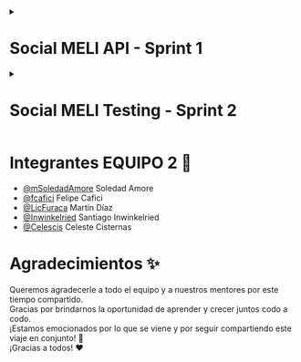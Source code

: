 <details>  
<summary> <h1> Social MELI API - Sprint 1 </h1></summary>  

Mercado Libre planea lanzar "SocialMeli" el próximo año, una herramienta que mejorará la conexión entre compradores y  
vendedores. La versión Beta permitirá a los usuarios seguir a sus vendedores favoritos y mantenerse actualizados sobre  
sus novedades.

## Definiciones de equipo

- Si un usuario tiene publicaciones, se considera un vendedor.
- Los vendedores pueden seguir a otros vendedores.
- Si un vendedor elimina todas sus publicaciones, sigue siendo vendedor.
- Los post_id no pueden repetirse.
- Todos los datos del payload son obligatorios.
- Los descuentos se gestionan por publicación, no por producto.
- El product_id puede repetirse.
- La función de seguimiento almacena el objeto user y el objeto userToFollow (ambos de tipo User)
- Cada publicación debe contener un único producto.
- Cuando se debe responder alguna lista y la misma esta vacia, decidimos no devolver un mensaje de error.
- Las ramas de características deben basarse en la rama develop y seguir la estructura us/`{número-user-story}`-  
  `{breve-descripción}`. Por ejemplo: `us/1-follow-user`.
- Contenido de la carpeta resources:
  - [Postman](https://github.com/LicFuraca/be_java_hisp_w27_g02/blob/main/socialMeli2/src/main/resources/API-Documentation.Postman.json)
  - [Requerimientos](https://github.com/LicFuraca/be_java_hisp_w27_g02/blob/main/socialMeli2/src/main/resources/requerimientos.pdf)
  - [UML - Diagrama de Clases](https://github.com/LicFuraca/be_java_hisp_w27_g02/blob/main/socialMeli2/src/main/resources/diagrama.png)

### Aclaracion de equipo:

Todos los PR (Pull Requests) fueron revisados en vivo por el equipo, y las correcciones se realizaron en el momento.  
Esto asegura que cada detalle fue discutido y abordado de manera colaborativa.

## Endpoints

<details>  
<summary> <code>US 0001:</code> Poder realizar la acción de “Follow” (seguir) a un determinado vendedor. </summary>  

```java  
1.POST /users/{userId}/follow/{userIdToFollow}.   
```  

| Parameter        | Type  | Description                               |  
|:-----------------|:------|:------------------------------------------|  
| `userId`         | `int` | Número que identifica al usuario actual   |  
| `userIdToFollow` | `int` | Número que identifica al usuario a seguir |  

| Response | **Status Code 200(OK):** |  
|----------|--------------------------|  

```json  
{
  "user_id": 3,
  "followed_user_id": 1
}  
```  

| Response | **Status Code 400 (Bad Request):** |  
|----------|------------------------------------|  

```json  
{
  "message": "User 5 is not a seller",
  "status_code": "BAD_REQUEST"
}  
```  

```json  
{
  "message": "User 1 can't follow himself",
  "status_code": "BAD_REQUEST"
}  
```  

```json  
{
  "message": "User 3 already follows user 1",
  "status_code": "BAD_REQUEST"
}  
```  

| Response | **Status Code 404 (Not Found):** |  
|----------|----------------------------------|  

```json  
{
  "message": "User 15 not found",
  "status_code": "NOT_FOUND"
}  
```  

### Responsables

- [@LicFuraca](https://www.github.com/LicFuraca) Martín Díaz
- [@fcafici](https://www.github.com/fcafici) Felipe Cafici

</details>  

<details>  
<summary> <code>US 0002:</code> Obtener el resultado de la cantidad de usuarios que siguen a un determinado vendedor. </summary>  

```java  
2.GET /users/{userId}/followers/count  
```  

| Parameter | Type  | Description                          |  
|:----------|:------|:-------------------------------------|  
| `userId`  | `int` | Número que identifica a cada usuario |  

| Response | **Status Code 200(OK):** |  
|----------|--------------------------|  

```json  
{
  "user_id": 234,
  "user_name": "vendedor1",
  "followers_count": 35
}  
```  

| Response | **Status Code 404 (Not Found):** |  
|----------|----------------------------------|  

```json  
{
  "message": "User 99 not found",
  "status_code": "NOT_FOUND"
}  
```  

| Response | **Status Code 400 (Bad Request):** |  
|----------|------------------------------------|  

```json  
{
  "message": "User 4 is not a seller",
  "status_code": "BAD_REQUEST"
}

```  

### Responsables

- [@Inwinkelried](https://www.github.com/Inwinkelried) Santiago Inwinkelried

</details>  

<details>  
<summary> <code>US 0003:</code> Obtener un listado de todos los usuarios que siguen a un determinado vendedor (¿Quién me sigue?). </summary>  

```java  
3.GET /users/{userId}/followers/list  
```  

| Parameter | Type  | Description                          |  
|:----------|:------|:-------------------------------------|  
| `userId`  | `int` | Número que identifica a cada usuario |  

| Response | **Status Code 200(OK):** |  
|----------|--------------------------|  

```json  
{
  "user_id": 234,
  "user_name": "vendedor1",
  "followers": [
    {
      "user_id": 4698,
      "user_name": "usuario1"
    },
    {
      "user_id": 1536,
      "user_name": "usuario2"
    },
    {
      "user_id": 2236,
      "user_name": "usuario3"
    }
  ]
}  
```  

| Response | **Status Code 404 (Not Found):** |  
|----------|----------------------------------|  

```json  
{
  "message": "User 99 not found",
  "status_code": "NOT_FOUND"
}

```  

| Response | **Status Code 400 (Bad Request):** |  
|----------|------------------------------------|  

```json  
{
  "message": "User 4 is not a seller",
  "status_code": "BAD_REQUEST"
}

```  

### Responsables

- [@mSoledadAmore](https://www.github.com/mSoledadAmore) Soledad Amore

</details>  

<details>  
<summary> <code>US 0004:</code> Obtener  un listado de todos los vendedores a los cuales sigue un determinado usuario (¿A quién sigo?). </summary>  

```java  
4.GET /users/{userId}/followed/list  
```  

| Parameter | Type  | Description                          |  
|:----------|:------|:-------------------------------------|  
| `userId`  | `int` | Número que identifica a cada usuario |  

| Response | **Status Code 200(OK):** |  
|----------|--------------------------|  

```json  
{
  "user_id": 4698,
  "user_name": "usuario1",
  "followed": [
    {
      "user_id": 234,
      "user_name": "vendedor1"
    },
    {
      "user_id": 6932,
      "user_name": "vendedor2"
    },
    {
      "user_id": 6631,
      "user_name": "vendedor3"
    }
  ]
}  
```  

| Response | **Status Code 404 (Not Found):** |  
|----------|----------------------------------|  

```json  
{
  "message": "User 99 not found",
  "status_code": "NOT_FOUND"
}

```  

### Responsables

- [@LicFuraca](https://www.github.com/LicFuraca) Martín Díaz

</details>  

<details>  
<summary> <code>US 0005:</code> Dar de alta una nueva publicación. </summary>  

```java  
5.POST /products/post  
```  

| Parameter      | Type        | Description                                                                                                              |  
|----------------|-------------|--------------------------------------------------------------------------------------------------------------------------|  
| `user_id`      | `int`       | Número que identifica a cada usuario                                                                                     |  
| `date`         | `LocalDate` | Fecha de la publicación en formato dd-MM-yyyy                                                                            |  
| `product_id`   | `int`       | Número identificatorio de un producto asociado a una publicación                                                         |  
| `product_name` | `String`    | Cadena de caracteres que representa el nombre de un producto                                                             |  
| `type`         | `String`    | Cadena de caracteres que representa el tipo de un producto                                                               |  
| `brand`        | `String`    | Cadena de caracteres que representa la marca de un producto                                                              |  
| `color`        | `String`    | Cadena de caracteres que representa el color de un producto                                                              |  
| `notes`        | `String`    | Cadena de caracteres para colocar notas u observaciones de un producto                                                   |  
| `category`     | `int`       | Identificador que sirve para conocer la categoría a la que pertenece un producto. Por ejemplo: 100: Sillas, 58: Teclados |  
| `price`        | `double`    | Precio del producto                                                                                                      |  

| Response | **Status Code 200(OK):** |  
|----------|--------------------------|  

```json  
{
  "user_id": 1,
  "date": "29-04-2021",
  "category": 100,
  "price": 1500.5,
  "product": {
    "type": "Gamer",
    "brand": "Racer",
    "color": "Red & Black",
    "notes": "Special Edition",
    "product_id": 1,
    "product_name": "Silla Gamer"
  }
}

```  

| Response | **Status Code 400 (Bad Request):** |  
|----------|------------------------------------|  

```json  
{
  "message": "Product cannot be empty",
  "status_code": "BAD_REQUEST"
}  
```  

```json  
{
  "message": "Invalid user ID",
  "status_code": "BAD_REQUEST"
}  
```  

```json  
{
  "message": "Invalid category",
  "status_code": "BAD_REQUEST"
}  
```  

| Response | **Status Code 404 (Not Found):** |  
|----------|----------------------------------|  

```json  
{
  "message": "User 99 not found",
  "status_code": "NOT_FOUND"
}

```  

### Responsables

- [@Celescis](https://www.github.com/Celescis) Celeste Cisternas
- [@Inwinkelried](https://www.github.com/Inwinkelried) Santiago Inwinkelried
- [@mSoledadAmore](https://www.github.com/mSoledadAmore) Soledad Amore

</details>  

<details>  
<summary> <code>US 0006:</code> Obtener un listado de las publicaciones realizadas por los vendedores que un usuario sigue en las últimas dos semanas (para esto tener en cuenta ordenamiento por fecha, publicaciones más recientes primero). </summary>  

```java  
6.GET /products/followed/{userId}/list  
```  

| Parameter | Type  | Description                          |  
|:----------|:------|:-------------------------------------|  
| `userId`  | `int` | Número que identifica a cada usuario |  

| Response | **Status Code 200(OK):** |  
|----------|--------------------------|  

```json  
{
  "user_id": 4698,
  "posts": [
    {
      "user_id": 123,
      "post_id": 32,
      "date": "01-05-2021",
      "product": {
        "product_id": 62,
        "product_name": "Headset RGB Inalámbrico",
        "type": "Gamer",
        "brand": "Razer",
        "color": "Green with RGB",
        "notes": "Sin Batería"
      },
      "category": 120,
      "price": 2800.69
    },
    {
      "user_id": 234,
      "post_id": 18,
      "date": "29-04-2021",
      "product": {
        "product_id": 1,
        "productName": "Silla Gamer",
        "type": "Gamer",
        "brand": "Racer",
        "color": "Red & Black",
        "notes": "Special Edition"
      },
      "category": 100,
      "price": 15000.50
    }
  ]
}  
```  

| Response | **Status Code 404 (Not Found):** |  
|----------|----------------------------------|  

```json  
{
  "message": "User 99 not found",
  "status_code": "NOT_FOUND"
}  
```  

### Responsables

- [@fcafici](https://www.github.com/fcafici) Felipe Cafici

</details>  

<details>  
<summary> <code>US 0007:</code> Poder realizar la acción de “Unfollow” (dejar de seguir) a un determinado vendedor. </summary>  

```java  
7.POST /users/{userId}/unfollow/{userIdToUnfollow}  
```  

| Parameter          | Type  | Description                                        |  
|--------------------|-------|----------------------------------------------------|  
| `userId`           | `int` | Número que identifica al usuario actual            |  
| `userIdToUnfollow` | `int` | Número que identifica al usuario a dejar de seguir |  

| Response | **Status Code 200(OK):** |  
|----------|--------------------------|  

```json  
{
  "user_id": 1,
  "followed_user_id": 3
}  
```  

| Response | **Status Code 404(Not Found):** |  
|----------|---------------------------------|  

```json  
{
  "message": "User 5 does not follow user 1",
  "status_code": "NOT_FOUND"
}  
```  

```json  
{
  "message": "User 99 not found",
  "status_code": "NOT_FOUND"
}  
```  

### Responsables

- [@Celescis](https://www.github.com/Celescis) Celeste Cisternas

</details>  

<details>  
<summary> <code>US 0008:</code> Ordenamiento alfabético ascendente y descendente. </summary>  

```java  
8.GET /users/{UserID}/followers/list?order=name_asc  
       /users/{UserID}/followers/list?order=name_desc       /users/{UserID}/followed/list?order=name_asc       /users/{UserID}/followed/list?order=name_desc  
```  

| Parameter   | Type     | Description            |  
|-------------|----------|------------------------|  
| `name_asc`  | `String` | Alfabético ascendente  |  
| `name_desc` | `String` | Alfabético descendente |  

| Response Followed | **Status Code 200(OK):** |  
|-------------------|--------------------------|  

```json  
{
  "followed": [
    {
      "user_id": 9,
      "user_name": "Andres"
    },
    {
      "user_id": 5,
      "user_name": "Hernan"
    },
    {
      "user_id": 3,
      "user_name": "Jose"
    },
    {
      "user_id": 7,
      "user_name": "Lucas"
    }
  ],
  "user_id": 2,
  "user_name": "Juan"
}  
```  

| Response Follower | **Status Code 200(OK):** |  
|-------------------|--------------------------|  

```json  
{
  "followers": [
    {
      "user_id": 5,
      "user_name": "Hernan"
    },
    {
      "user_id": 3,
      "user_name": "Jose"
    },
    {
      "user_id": 11,
      "user_name": "Luis"
    },
    {
      "user_id": 4,
      "user_name": "Oscar"
    }
  ],
  "user_id": 2,
  "user_name": "Juan"
}

```  

| Response | **Status Code 404 (Not Found):** |  
|----------|----------------------------------|  

```json  
{
  "message": "User 99 not found",
  "status_code": "NOT_FOUND"
}

```  

| Response | **Status Code 400 (Bad Request):** |  
|----------|------------------------------------|  

```json  
{
  "message": "Cannot order by cualquier_verdura",
  "status_code": "BAD_REQUEST"
}  
```  

### Responsables

- [@Inwinkelried](https://www.github.com/Inwinkelried) Santiago Inwinkelried

</details>  

<details>  
<summary> <code>US 0009:</code> Ordenamiento por fecha ascendente y descendente. </summary>  

```java  
9.GET /products/followed/{userId}/list?order=date_asc  
       /products/followed/{userId}/list?order=date_desc  
```  

| Parameter   | Type     | Description                                    |  
|-------------|----------|------------------------------------------------|  
| `date_asc`  | `String` | Fecha ascendente (de más antigua a más nueva)  |  
| `date_desc` | `String` | Fecha descendente (de más nueva a más antigua) |  

| Response Followed | **Status Code 200(OK):** |  
|-------------------|--------------------------|  

```json  
{
  "posts": [
    {
      "date": "25-09-2024",
      "product": {
        "type": "Gamer",
        "brand": "Racer",
        "color": "Red & Black",
        "notes": "Special Edition",
        "product_id": 1,
        "product_name": "Silla Gamer"
      },
      "category": 0,
      "price": 1500.5,
      "user_id": 1,
      "post_id": 1
    },
    {
      "date": "29-09-2024",
      "product": {
        "type": "Gamer",
        "brand": "Racer",
        "color": "Red & Black",
        "notes": "Special Edition",
        "product_id": 1,
        "product_name": "Silla Gamer"
      },
      "category": 0,
      "price": 1500.5,
      "user_id": 2,
      "post_id": 2
    },
    {
      "date": "29-09-2024",
      "product": {
        "type": "Gamer",
        "brand": "Racer",
        "color": "Red & Black",
        "notes": "Special Edition",
        "product_id": 1,
        "product_name": "Silla Gamer"
      },
      "category": 0,
      "price": 1500.5,
      "user_id": 1,
      "post_id": 4
    }
  ],
  "user_id": 3
}

```  

| Response | **Status Code 404 (Not Found):** |  
|----------|----------------------------------|  

```json  
{
  "message": "User 99 not found",
  "status_code": "NOT_FOUND"
}

```  

| Response | **Status Code 400 (Bad Request):** |  
|----------|------------------------------------|  

```json  
{
  "message": "Cannot order by cualquier_verdura_v2",
  "status_code": "BAD_REQUEST"
}  
```  

### Responsables

- [@mSoledadAmore](https://www.github.com/mSoledadAmore) Soledad Amore

</details>  

<details>  
<summary> <code>US 0010:</code> Llevar a cabo la publicación de un nuevo producto en promoción. </summary>  

```java  
10.POST /products/promo-post  
```  

| Parameter      | Type        | Description                                                                                                              |  
|----------------|-------------|--------------------------------------------------------------------------------------------------------------------------|  
| `user_id`      | `int`       | Número que identifica a cada usuario                                                                                     |  
| `date`         | `LocalDate` | Fecha de la publicación en formato dd-MM-yyyy                                                                            |  
| `product_id`   | `int`       | Número identificatorio de un producto asociado a una publicación                                                         |  
| `product_name` | `String`    | Cadena de caracteres que representa el nombre de un producto                                                             |  
| `type`         | `String`    | Cadena de caracteres que representa el tipo de un producto                                                               |  
| `brand`        | `String`    | Cadena de caracteres que representa la marca de un producto                                                              |  
| `color`        | `String`    | Cadena de caracteres que representa el color de un producto                                                              |  
| `notes`        | `String`    | Cadena de caracteres para colocar notas u observaciones de un producto                                                   |  
| `category`     | `int`       | Identificador que sirve para conocer la categoría a la que pertenece un producto. Por ejemplo: 100: Sillas, 58: Teclados |  
| `price`        | `double`    | Precio del producto                                                                                                      |  
| `has_promo`    | `boolean`   | Campo true o false para determinar si un producto está en promoción o no                                                 |  
| `discount`     | `double`    | En caso de que un producto estuviese en promoción, establece el monto de descuento.                                      |  

| Response | **Status Code 200(OK):** |  
|----------|--------------------------|  

```json  
{
  "user_id": 234,
  "date": "29-04-2021",
  "product": {
    "product_id": 1,
    "product_name": "Silla Gamer",
    "type": "Gamer",
    "brand": "Racer",
    "color": "Red & Black",
    "notes": "Special Edition"
  },
  "category": 100,
  "price": 1500.50,
  "has_promo": true,
  "discount": 0.25
}  
```  

| Response | **Status Code 400 (Bad Request):** |  
|----------|------------------------------------|  

```json  
{
  "message": "Product cannot be empty",
  "status_code": "BAD_REQUEST"
}  
```  

```json  
{
  "message": "Invalid user ID",
  "status_code": "BAD_REQUEST"
}  
```  

```json  
{
  "message": "Discount cannot be zero",
  "status_code": "BAD_REQUEST"
}  
```  

```json  
{
  "message": "Date cannot be empty",
  "status_code": "BAD_REQUEST"
}  
```  

| Response | **Status Code 404 (Not Found):** |  
|----------|----------------------------------|  

```json  
{
  "message": "User 99 not found",
  "status_code": "NOT_FOUND"
}

```  

### Responsables

- [@Celescis](https://www.github.com/Celescis) Celeste Cisternas

</details>  

<details>  
<summary> <code>US 0011:</code> Obtener la cantidad de productos en promoción de un determinado vendedor. </summary>  

```java  
11.GET /products/promo-post/count?user_id={userId}  
```  

| Parameter              | Type     | Description                                                           |  
|------------------------|----------|-----------------------------------------------------------------------|  
| `user_id`              | `int`    | Número que identifica a cada usuario                                  |  
| `user_name`            | `String` | Cadena de caracteres que representa el nombre del usuario             |  
| `promo_products_count` | `int`    | Cantidad numérica de productos en promoción de un determinado usuario |  

| Response | **Status Code 200(OK):** |  
|----------|--------------------------|  

```json  
{
  "user_id": 234,
  "user_name": "vendedor1",
  "promo_products_count": 23
}

```  

| Response | **Status Code 404 (Not Found):** |  
|----------|----------------------------------|  

```json  
{
  "message": "User 99 not found",
  "status_code": "NOT_FOUND"
}

```  

| Response | **Status Code 400 (Bad Request):** |  
|----------|------------------------------------|  

```json  
{
  "message": "User 3 is not a seller",
  "status_code": "BAD_REQUEST"
}

```  

### Responsables

- [@LicFuraca](https://www.github.com/LicFuraca) Martín Díaz

</details>  

<details>  
<summary> <code>US BONUS:</code> Obtener un listado de top 10 vendedores según la cantidad de seguidores y desempatan por la cantidad de publicaciones. </summary>  

```java  
12.GET /users/top-10  
```  

| Response | **Status Code 200(OK):** |  
|----------|--------------------------|  

```json  
[
  {
    "user_id": 7,
    "user_name": "Lucas",
    "followers_count": 11,
    "posts_count": 1
  },
  {
    "user_id": 9,
    "user_name": "Andres",
    "followers_count": 9,
    "posts_count": 4
  },
  {
    "user_id": 5,
    "user_name": "Hernan",
    "followers_count": 8,
    "posts_count": 2
  },
  {
    "user_id": 2,
    "user_name": "Juan",
    "followers_count": 6,
    "posts_count": 11
  },
  {
    "user_id": 3,
    "user_name": "Jose",
    "followers_count": 6,
    "posts_count": 1
  },
  {
    "user_id": 4,
    "user_name": "Oscar",
    "followers_count": 5,
    "posts_count": 5
  },
  {
    "user_id": 6,
    "user_name": "Santiago",
    "followers_count": 4,
    "posts_count": 4
  },
  {
    "user_id": 1,
    "user_name": "Pepe",
    "followers_count": 2,
    "posts_count": 6
  },
  {
    "user_id": 8,
    "user_name": "Carlos",
    "followers_count": 1,
    "posts_count": 4
  },
  {
    "user_id": 11,
    "user_name": "Luis",
    "followers_count": 1,
    "posts_count": 2
  }
]  
```  

</details>  
</details>  
<details>  
<summary> <h1> Social MELI Testing - Sprint 2  </h1></summary>  

Social Meli, la nueva implementación de MercadoLibre que fue realizada por el equipo de desarrollo “Bootcamp” se ha convertido en ¡Todo un éxito!

Dado esto y que MeLi tiene unos estándares de calidad muy altos con respecto a los productos de software que utiliza, estableció una serie de validaciones que considera que sean necesarias tener en cuenta a la hora de incorporar datos como así también diferentes test unitarios que aseguren el correcto funcionamiento de cada una de las funcionalidades que incluye.

## Definiciones de equipo

- Todos los mensajes deberán estar en español, sin importar si son mensajes de error o de éxito.
- Todas las fechas deberán ser pasadas o presentes.
- Branching:
  - Unit tests: `test/{número de test}-{breve descripción}`
  - Integration tests: `int/{número de user story}-{breve descripción}`

### Aclaracion de equipo:

Todos los PR (Pull Requests) fueron revisados en vivo por el equipo, y las correcciones se realizaron en el momento.  
Esto asegura que cada detalle fue discutido y abordado de manera colaborativa.

Sin embargo, se agregaron comentarios en los PRs para dejar constancia de las correcciones.

# 94% de Coverage con:

## Unit Tests

<details>  
<summary> <code>T-0001</code> Verificar que el usuario a seguir exista <code>(US-0001)</code> </summary>  

- **Responsables:** [@Inwinkelried](https://www.github.com/Inwinkelried) - Santiago Inwinkelried
- **Si cumple:** Permite continuar con normalidad.
- **Si no cumple:** Notifica la no existencia mediante una excepción.
- **Tests asociados:**
  - `userToFollowShouldExist()`: *Expected: OK (200) for valid seller.*
  - `userToFollowIsNotSeller()`: *Expected: BAD REQUEST (400) if user is not a seller.*
  - `userNotFound()`: *Expected: NOT FOUND (404) for non-existent user.*
  - `userToFollowNotFound()`: *Expected: NOT FOUND (404) for non-existent seller.*
  - `userCantFollowHimself()`: *Expected: BAD REQUEST (400) for self-follow.*
  - `userAlreadyFollowsUserToFollow()`: *Expected: BAD REQUEST (400) if already followed.*

</details>  


<details>  
<summary> <code>T-0002</code> Verificar que el usuario a dejar de seguir exista <code>(US-0007)</code></summary>  

- **Responsables:** [@mSoledadAmore](https://www.github.com/mSoledadAmore) - Soledad Amore
- **Si cumple:** Permite continuar con normalidad.
- **Si no cumple:** Notifica la no existencia mediante una excepción.
- **Tests asociados:**
  - `countFollowersShouldBeOk()`: *Expected: OK (200) for valid seller.*
  - `countFollowersNotFoundUserException()`: *Expected: NOT FOUND (404) for non-existent user.*
  - `countFollowersNotSellerValidation()`: *Expected: BAD REQUEST (400) if user is not a seller.*

</details>  

<details>  
<summary> <code>T-0003</code> Verificar que el tipo de ordenamiento alfabético exista <code>(US-0008)</code></summary>  

- **Responsables:** [@Celescis](https://www.github.com/Celescis) - Celeste Cisternas
- **Si cumple:** Permite continuar con normalidad.
- **Si no cumple:** Notifica la no existencia mediante una excepción.
- **Tests asociados:**
  - `getFollowedsAlphabeticalOrderAsc()`: *Expected: OK (200) for followeds in ascending alphabetical order.*
  - `getFollowersAlphabeticalOrderAsc()`: *Expected: OK (200) for followers in ascending alphabetical order.*
  - `getFollowedsAlphabeticalOrderDescShouldBeOk()`: *Expected: OK (200) for followeds in descending alphabetical order.*
  - `getFollowersAlphabeticalOrderDesc()`: *Expected: OK (200) for followers in descending alphabetical order.*
  - `getFollowersAlphabeticalOrderException()`: *Expected: BAD REQUEST (400) for invalid request regarding followers.*
  - `getFollowedsAlphabeticalOrderException()`: *Expected: BAD REQUEST (400) for invalid request regarding followeds.*
  - `getFollowersAlphabeticalOrderExceptionNotFoundUser()`: *Expected: NOT FOUND (404) for non-existent user.*
  - `getFollowedsAlphabeticalOrderExceptionNotFoundUser()`: *Expected: NOT FOUND (404) for non-existent user.*
</details>  

<details>  
<summary>  <code>T-0004</code> Verificar el correcto ordenamiento ascendente y descendente por nombre <code>(US-0008)</code></summary>  

- **Responsables:** [@fcafici](https://www.github.com/fcafici) - Felipe Cafici
- Devuelve la lista ordenada según el criterio solicitado.
- **Tests asociados:**
  - `findAllFollowedSortsAsc()`: *Expected: OK (200) for sorted followeds in ascending order.*
  - `findAllFollowersSortsAsc()`: *Expected: OK (200) for sorted followers in ascending order.*
  - `findAllFollowedSortsDesc()`: *Expected: OK (200) for sorted followeds in descending order.*
  - `findAllFollowersSortsDesc()`: *Expected: OK (200) for sorted followers in descending order.*
  - `findAllFollowersSortsDefault()`: *Expected: OK (200) for followers in default order.*
  - `findAllFollowedSortsDefault()`: *Expected: OK (200) for followeds in default order.*
  - `findAllFollowersThrowsValidationException()`: *Expected: BAD REQUEST (400) for invalid request regarding followers.*
</details>  

<details>  
<summary>  <code>T-0005</code> Verificar que el tipo de ordenamiento por fecha exista <code>(US-0009)</code> </summary>  

- **Responsables:** [@fcafici](https://www.github.com/fcafici) - Felipe
  Cafici & [@LicFuraca](https://www.github.com/LicFuraca) - Martín Díaz
- **Si cumple:** Permite continuar con normalidad.
- **Si no cumple:** Notifica la no existencia mediante una excepción.
- **Tests asociados:**
  - `getPostsFromFollowedOrdersThrowsValidationException()`: *Expected: BAD REQUEST (400) for invalid sort type.*
  - `getPostsFromFollowedOrdersAscTest()`: *Expected: OK (200) for posts from followed users in ascending order.*
  - `getPostsFromFollowedOrdersDescTest()`: *Expected: OK (200) for posts from followed users in descending order.*
</details>  

<details>  
<summary> <code>T-0006</code> Verificar el correcto ordenamiento ascendente y descendente por fecha <code>(US-0009)</code></summary>  

- **Responsables:** [@fcafici](https://www.github.com/fcafici) - Felipe
  Cafici & [@LicFuraca](https://www.github.com/LicFuraca) - Martín Díaz
- Verificar el correcto ordenamiento ascendente y descendente por fecha.
- **Tests asociados:**
  - `getPostsFromFollowedOrdersAscTest()`: *Expected: OK (200) for posts from followed users in ascending order.*
  - `getPostsFromFollowedOrdersDescTest()`: *Expected: OK (200) for posts from followed users in descending order.*
  - `getPostsFromFollowedOrdersDefaultTest()`: *Expected: OK (200) for posts from followed users in default order.*
  - `getPostsFromFollowedOrdersThrowsUserNotFound()`: *Expected: NOT FOUND (404) for non-existent user.*
</details>  

<details>  
<summary> <code>T-0007</code> Verificar que la cantidad de seguidores de un determinado usuario sea correcta <code>(US-0002)</code></summary>  

- **Responsables:** [@mSoledadAmore](https://www.github.com/mSoledadAmore) - Soledad
  Amore, [@Celescis](https://www.github.com/Celescis) - Celeste
  Cisternas & [@Inwinkelried](https://www.github.com/Inwinkelried) - Santiago Inwinkelried
- Devuelve el cálculo correcto del total de la cantidad de seguidores que posee un usuario.
- **Tests asociados:**
  - `countFollowersShouldBeOk()`: *Expected: OK (200) and correct followers count for valid seller.*
  - `countFollowersNotFoundUserException()`: *Expected: NOT FOUND (404) for non-existent user.*
  - `countFollowersNotSellerValidation()`: *Expected: BAD REQUEST (400) if user is not a seller.*

</details>  

<details>  
<summary> <code>T-0008</code> Verificar que la consulta de publicaciones realizadas en las últimas dos semanas de un determinado vendedor sean efectivamente de las últimas dos semanas <code>(US-0006)</code> </summary>  

- **Responsables:** [@fcafici](https://www.github.com/fcafici) - Felipe
  Cafici & [@LicFuraca](https://www.github.com/LicFuraca) - Martín Díaz
- Devuelve únicamente los datos de las publicaciones que tengan fecha de publicación dentro de las últimas dos semanas a
  partir del día de la fecha.
- **Tests asociados:**
  - `getPostsFromFollowedOrdersAscTest()`: *Expected: OK (200) for posts from followed users in ascending order.*
  - `getPostsFromFollowedOrdersDescTest()`: *Expected: OK (200) for posts from followed users in descending order.*
  - `getPostsFromFollowedOrdersDefaultTest()`: *Expected: OK (200) for posts from followed users in default order.*
</details>  

## Integration Tests

<details>  
<summary> <code>(US-0001)</code> Poder realizar la acción de “Follow” (seguir) a un determinado vendedor</summary>  

- **Responsables:** [@LicFuraca](https://www.github.com/LicFuraca) Martín Díaz
- **Tests asociados:**
  - `followUserTestReturnsOk()`: *Expected: OK (200) for valid seller.*
  - `followUserTestReturnsValidationException()`: *Expected: BAD REQUEST (400) for self-follow.*
  - `followUserTestReturnsNotFound()`: *Expected: NOT FOUND (404) for non-existent user.*
  - `followUserTestReturnsNotFoundSeller()`: *Expected: NOT FOUND (404) for non-existent seller.*
  - `followUserTestReturnsValidationExceptionNotSeller()`:  *Expected: BAD REQUEST (400) if user is not a seller.*
  - `followUserTestReturnsValidationExceptionAlreadyFollowed()`: *Expected: BAD REQUEST (400) if already followed.*

</details>  

<details>  
<summary> <code>(US-0005)</code> Dar de alta una nueva publicación</summary>  

- **Responsables:** [@Inwinkelried](https://www.github.com/Inwinkelried) - Santiago Inwinkelried
- **Tests asociados:**
  - `createPostTestReturnsOk()`: *Expected: OK (200) with valid data.*
  - `createPostTestReturnsBadRequest()`: *Expected: BAD REQUEST (400) with invalid data.*
  - `createPostTestForNotSellerReturnsBadRequest()`: *Expected: BAD REQUEST (400) if user is not a seller.*

</details>  

<details>  
<summary> <code>(US-0010)</code> Agregar publicación promocional</summary>  

- **Responsables:** [@Celescis](https://www.github.com/Celescis) Celeste Cisternas
- **Tests asociados:**
  - `addPromoPostTestReturnsOk()`: *Expected: OK (200) with valid data.*
  - `promoPostTestReturnsNotFoundExceptionNotExistsUser()`: *Expected: NOT FOUND (404) for non-existent user.*
  - `promoPostWithMultipleValidationErrorsShouldReturnBadRequest()`:  *Expected: BAD REQUEST (400) with validation
    errors.*

</details>  

<details>  
<summary> <code>(US-0011)</code> Contar publicaciones promocionales</summary>  

- **Responsables:** [@mSoledadAmore](https://www.github.com/mSoledadAmore) Soledad Amore
- **Tests asociados:**
  - `getPromoPostCountOk()`: *Expected: OK (200) with correct count.*
  - `getPromoPostCountUserNotFound()`: *Expected: NOT FOUND (404) for non-existent user.*
  - `getPromoPostCountUserNotSeller()`: *Expected: BAD REQUEST (400) if user is not a seller.*

</details>  

<details>  
<summary> <code>(US-BONUS)</code> Obtener un listado del top 10 vendedores</summary>  

- **Responsables:** [@fcafici](https://www.github.com/fcafici) Felipe Cafici
- **Tests asociados:**
  - `getTop10UsersTest()`: <br> *Expected: OK (200) with correct top users list.*

</details>  

## Validations

| Dato/Parámetro | ¿Obligatorio? | Validación                                                                                                                                 | Mensaje de error                                                                                                                       |  
|----------------|---------------|--------------------------------------------------------------------------------------------------------------------------------------------|----------------------------------------------------------------------------------------------------------------------------------------|  
| user_id        | Sí            | Que el campo no esté vacío.<br> Mayor 0                                                                                                    | El id no puede estar vacío.<br> El id debe ser mayor a cero.                                                                           |  
| date           | Sí            | Que el campo no esté vacío.                                                                                                                | La fecha no puede estar vacía.                                                                                                         |  
| product_id     | Sí            | Que el campo no esté vacío.<br> Mayor 0                                                                                                    | La id no puede estar vacía.<br> El id debe ser mayor a cero.                                                                           |  
| product_name   | Sí            | Que el campo no esté vacío.<br> Longitud máxima de 40 caracteres.<br> Que no posea caracteres especiales (%, &, $, etc), permite espacios. | El campo no puede estar vacío.<br> La longitud no puede superar los 40 caracteres.<br> El campo no puede poseer caracteres especiales. |  
| type           | Sí            | Que el campo no esté vacío.<br> Longitud máxima de 15 caracteres.<br> Que no posea caracteres especiales (%, &, $, etc)                    | El campo no puede estar vacío.<br> La longitud no puede superar los 15 caracteres.<br> El campo no puede poseer caracteres especiales. |  
| brand          | Sí            | Que el campo no esté vacío.<br> Longitud máxima de 25 caracteres.<br> Que no posea caracteres especiales (%, &, $, etc)                    | La longitud no puede superar los 25 caracteres.<br> El campo no puede estar vacío.<br> El campo no puede poseer caracteres especiales. |  
| color          | Sí            | Que el campo no esté vacío.<br> Longitud máxima de 15 caracteres.<br> Que no posea caracteres especiales (%, &, $, etc)                    | El campo no puede estar vacío.<br> La longitud no puede superar los 15 caracteres.<br> El campo no puede poseer caracteres especiales. |  
| notes          | No            | Longitud máxima de 80 caracteres.<br> Que no posea caracteres especiales (%, &, $, etc), permite espacios.                                 | La longitud no puede superar los 80 caracteres.<br> El campo no puede poseer caracteres especiales.                                    |  
| category       | Sí            | Que el campo no esté vacío.                                                                                                                | El campo no puede estar vacío.                                                                                                         |  
| price          | Sí            | Que el campo no esté vacío.<br> El precio máximo puede ser 10.000.000.                                                                     | El campo no puede estar vacío.<br> El precio máximo por producto es de 10.000.000.                                                     |  

</details>  

# Integrantes EQUIPO 2 :handshake:

- [@mSoledadAmore](https://www.github.com/mSoledadAmore) Soledad Amore
- [@fcafici](https://www.github.com/fcafici) Felipe Cafici
- [@LicFuraca](https://www.github.com/LicFuraca) Martín Díaz
- [@Inwinkelried](https://www.github.com/Inwinkelried) Santiago Inwinkelried
- [@Celescis](https://www.github.com/Celescis) Celeste Cisternas

# Agradecimientos ✨

Queremos agradecerle a todo el equipo y a nuestros mentores por este tiempo compartido.  
Gracias por brindarnos la oportunidad de aprender y crecer juntos codo a codo.  
¡Estamos emocionados por lo que se viene y por seguir compartiendo este viaje en conjunto! 🙌  
¡Gracias a todos! ❤️
